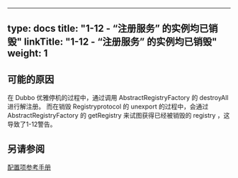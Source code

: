 ---
 type: docs
 title: "1-12 - “注册服务” 的实例均已销毁"
 linkTitle: "1-12 - “注册服务” 的实例均已销毁"
 weight: 1
 ---

 ## 可能的原因
在 Dubbo 优雅停机的过程中，通过调用 AbstractRegistryFactory 的 destroyAll 进行解注册。
而在销毁 Registryprotocol 的 unexport 的过程中，会通过 AbstractRegistryFactory 的 getRegistry 来试图获得已经被销毁的 registry ，这导致了1-12警告。


 ## 另请参阅
 [配置项参考手册](../../../reference-manual/config/properties)

 <p style="margin-top: 3rem;"> </p>
